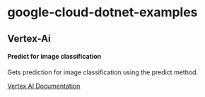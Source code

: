 # google-cloud-dotnet-examples
## Vertex-Ai
#### Predict for image classification
Gets prediction for image classification using the predict method.

[Vertex AI Documentation](https://cloud.google.com/vertex-ai/docs/samples/aiplatform-predict-image-classification-sample)
